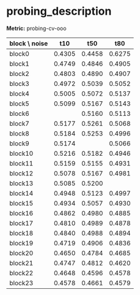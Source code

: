# probing_description

**Metric:** probing-cv-ooo

| block \ noise | t10 | t50 | t80 |
| --- | --- | --- | --- |
| block0 | 0.4305 | 0.4458 | 0.6275 |
| block1 | 0.4749 | 0.4846 | 0.4905 |
| block2 | 0.4803 | 0.4890 | 0.4907 |
| block3 | 0.4972 | 0.5039 | 0.5052 |
| block4 | 0.5005 | 0.5072 | 0.5137 |
| block5 | 0.5099 | 0.5167 | 0.5143 |
| block6 |  | 0.5160 | 0.5113 |
| block7 | 0.5177 | 0.5261 | 0.5068 |
| block8 | 0.5184 | 0.5253 | 0.4996 |
| block9 | 0.5174 |  | 0.5066 |
| block10 | 0.5216 | 0.5182 | 0.4946 |
| block11 | 0.5159 | 0.5155 | 0.4931 |
| block12 | 0.5078 | 0.5167 | 0.4981 |
| block13 | 0.5085 | 0.5200 |  |
| block14 | 0.4948 | 0.5123 | 0.4997 |
| block15 | 0.4934 | 0.5057 | 0.4930 |
| block16 | 0.4862 | 0.4980 | 0.4885 |
| block17 | 0.4810 | 0.4989 | 0.4878 |
| block18 | 0.4840 | 0.4988 | 0.4894 |
| block19 | 0.4719 | 0.4906 | 0.4836 |
| block20 | 0.4650 | 0.4784 | 0.4685 |
| block21 | 0.4747 | 0.4812 | 0.4620 |
| block22 | 0.4648 | 0.4596 | 0.4578 |
| block23 | 0.4578 | 0.4661 | 0.4579 |
